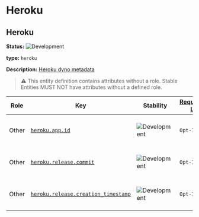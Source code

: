 <!-- NOTE: THIS FILE IS AUTOGENERATED. DO NOT EDIT BY HAND. -->
<!-- see templates/registry/markdown/entity_namespace.md.j2 -->
<!-- markdownlint-capture -->
<!-- markdownlint-disable -->

# Heroku

## Heroku

**Status:** ![Development](https://img.shields.io/badge/-development-blue)

**type:** `heroku`

**Description:** [Heroku dyno metadata](https://devcenter.heroku.com/articles/dyno-metadata)

> :warning: This entity definition contains attributes without a role.
> Stable Entities MUST NOT have attributes without a defined role.

| Role | Key | Stability | [Requirement Level](https://opentelemetry.io/docs/specs/semconv/general/attribute-requirement-level/) | Value Type | Description | Example Values |
|---|---|---|---|---|---|---|
| Other | [`heroku.app.id`](/docs/registry/attributes/heroku.md) | ![Development](https://img.shields.io/badge/-development-blue) | `Opt-In` | string | Unique identifier for the application | `2daa2797-e42b-4624-9322-ec3f968df4da` |
| Other | [`heroku.release.commit`](/docs/registry/attributes/heroku.md) | ![Development](https://img.shields.io/badge/-development-blue) | `Opt-In` | string | Commit hash for the current release | `e6134959463efd8966b20e75b913cafe3f5ec` |
| Other | [`heroku.release.creation_timestamp`](/docs/registry/attributes/heroku.md) | ![Development](https://img.shields.io/badge/-development-blue) | `Opt-In` | string | Time and date the release was created | `2022-10-23T18:00:42Z` |

<!-- markdownlint-restore -->
